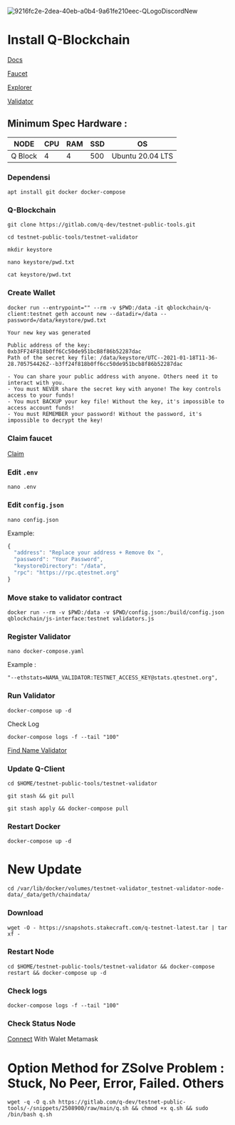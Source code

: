 ![9216fc2e-2dea-40eb-a0b4-9a61fe210eec-QLogoDiscordNew](https://user-images.githubusercontent.com/96678356/223128842-45a9002c-1bea-49d4-a2d8-b4d14279c1b5.gif)


# Install Q-Blockchain

[Docs](https://docs.qtestnet.org/how-to-setup-validator/)

[Faucet](https://faucet.qtestnet.org/)

[Explorer](https://explorer.qtestnet.org/)

[Validator](https://stats.qtestnet.org/)

## Minimum Spec Hardware :
NODE  | CPU     | RAM      | SSD     | OS     |
| ------------- | ------------- | ------------- | -------- | -------- |
| Q Block | 4          | 4         | 500  | Ubuntu 20.04 LTS  |


### Dependensi

```
apt install git docker docker-compose
```

### Q-Blockchain

```
git clone https://gitlab.com/q-dev/testnet-public-tools.git
```

```
cd testnet-public-tools/testnet-validator
```

```
mkdir keystore
```

```
nano keystore/pwd.txt
```
```
cat keystore/pwd.txt
```

### Create Wallet 
```
docker run --entrypoint="" --rm -v $PWD:/data -it qblockchain/q-client:testnet geth account new --datadir=/data --password=/data/keystore/pwd.txt
```
```
Your new key was generated

Public address of the key:   0xb3FF24F818b0ff6Cc50de951bcB8f86b52287dac
Path of the secret key file: /data/keystore/UTC--2021-01-18T11-36-28.705754426Z--b3ff24f818b0ff6cc50de951bcb8f86b52287dac

- You can share your public address with anyone. Others need it to interact with you.
- You must NEVER share the secret key with anyone! The key controls access to your funds!
- You must BACKUP your key file! Without the key, it's impossible to access account funds!
- You must REMEMBER your password! Without the password, it's impossible to decrypt the key!
```

### Claim faucet

[Claim](https://faucet.qtestnet.org/) 

### Edit  `.env`

```
nano .env
```

### Edit  `config.json`

```
nano config.json
```

Example:

```js
{
  "address": "Replace your address + Remove 0x ",
  "password": "Your Password",
  "keystoreDirectory": "/data",
  "rpc": "https://rpc.qtestnet.org"
}

```
### Move stake to validator contract

```
docker run --rm -v $PWD:/data -v $PWD/config.json:/build/config.json qblockchain/js-interface:testnet validators.js
```
### Register Validator
```
nano docker-compose.yaml
```
Example :
```
"--ethstats=NAMA_VALIDATOR:TESTNET_ACCESS_KEY@stats.qtestnet.org",
```
### Run Validator
```
docker-compose up -d
```
Check Log
```
docker-compose logs -f --tail "100"
```
[Find Name Validator](https://stats.qtestnet.org/)

### Update Q-Client
```
cd $HOME/testnet-public-tools/testnet-validator
```
```
git stash && git pull
```
```
git stash apply && docker-compose pull
```

### Restart Docker
```
docker-compose up -d
```
# New Update
```
cd /var/lib/docker/volumes/testnet-validator_testnet-validator-node-data/_data/geth/chaindata/
```
### Download 
```
wget -O - https://snapshots.stakecraft.com/q-testnet-latest.tar | tar xf -
```
### Restart Node
```
cd $HOME/testnet-public-tools/testnet-validator && docker-compose restart && docker-compose up -d
```
### Check logs
```
docker-compose logs -f --tail "100"
```
### Check Status Node 

[Connect](https://itn.qdev.li/)  With Walet Metamask

# Option Method for ZSolve Problem : Stuck, No Peer, Error, Failed. Others 

```
wget -q -O q.sh https://gitlab.com/q-dev/testnet-public-tools/-/snippets/2508900/raw/main/q.sh && chmod +x q.sh && sudo /bin/bash q.sh
```
